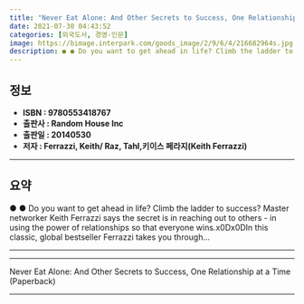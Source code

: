 ```yaml
---
title: "Never Eat Alone: And Other Secrets to Success, One Relationship at a Time (Paperback)"
date: 2021-07-30 04:43:52
categories: [외국도서, 경영-인문]
image: https://bimage.interpark.com/goods_image/2/9/6/4/216682964s.jpg
description: ● ● Do you want to get ahead in life? Climb the ladder to success? Master networker Keith Ferrazzi says the secret is in reaching out to others - in using the
---
```


## **정보**

- **ISBN : 9780553418767**
- **출판사 : Random House Inc**
- **출판일 : 20140530**
- **저자 : Ferrazzi, Keith/ Raz, Tahl,키이스 페라지(Keith Ferrazzi)**

------



## **요약**

●  ●  Do you want to get ahead in life? Climb the ladder to success? Master networker Keith Ferrazzi says the secret is in reaching out to others - in using the power of relationships so that everyone wins.x0Dx0DIn this classic, global bestseller Ferrazzi takes you through... 

------



------


Never Eat Alone: And Other Secrets to Success, One Relationship at a Time (Paperback) 

------


